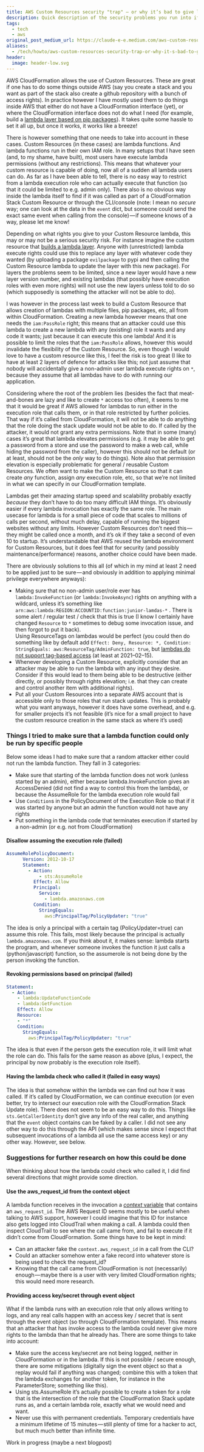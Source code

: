 ```yaml
---
title: AWS Custom Resources security "trap" — or why it’s bad to give lambda execute rights to non-admin
description: Quick description of the security problems you run into if non-admins have lambda execution rights.
tags:
  - tech
  - aws
original_post_medium_url: https://claude-e-e.medium.com/aws-custom-resources-security-trap-or-why-its-bad-to-give-lambda-execute-rights-to-non-admin-10f3fd2ddbe7
aliases:
  - /tech/howto/aws-custom-resources-security-trap-or-why-it-s-bad-to-give-lambda-execute-rights-to-non-admin/
header:
  image: header-low.svg
---
```


AWS CloudFormation allows the use of Custom Resources. These are great if one has to do some things outside AWS (say you create a stack and you want as part of the stack also create a github repository with a bunch of access rights). In practice however I have mostly used them to do things inside AWS that either do not have a CloudFormation interface (yet), or where the CloudFormation interface does not do what I need (for example, build a [lambda layer based on pip packages](/tech/howto/2021/02/10/aws-lambda-python-with-packages-through-pip-in-cloudformation.html)). It takes quite some hassle to set it all up, but once it works, it works like a breeze!

There is however something that one needs to take into account in these cases. Custom Resources (in these cases) are lambda functions. And lambda functions run in their own IAM role. In many setups that I have seen (and, to my shame, have built), most users have execute lambda permissions (without any restrictions). This means that whatever your custom resource is capable of doing, now all of a sudden all lambda users can do. As far as I have been able to tell, there is no easy way to restrict from a lambda execution role who can actually execute that function (so that it could be limited to e.g. admin only). There also is no obvious way inside the lambda itself to find if it was called as part of a CloudFormation Stack Custom Resource or through the CLI/console (note: I mean no _secure_ way; one can look at the data in the `event` dict, but someone could send the exact same event when calling from the console) — if someone knows of a way, please let me know!

Depending on what rights you give to your Custom Resource lambda, this may or may not be a serious security risk. For instance imagine the custom resource that [builds a lambda layer](./2021-02-10-aws-lambda--python--with-packages-through-pip--in-cloudformation.md). Anyone with (unrestricted) lambda execute rights could use this to replace any layer with whatever code they wanted (by uploading a package `evilpackage` to pypi and then calling the Custom Resource lambda to update the layer with this new package). For layers the problems seem to be limited, since a new layer would have a new layer version number, and existing lambdas (that possibly have execution roles with even more rights) will not use the new layers unless told to do so (which supposedly is something the attacker will not be able to do).

I was however in the process last week to build a Custom Resource that allows creation of lambdas with multiple files, pip packages, etc, all from within CloudFormation. Creating a new lambda however means that one needs the `iam:PassRole` right; this means that an attacker could use this lambda to create a new lambda with any (existing) role it wants and any code it wants; just because it can execute this one lambda! And it is possible to limit the roles that the `iam:PassRole` allows, however this would invalidate the flexibility of the Custom Resource. So, even though I would love to have a custom resource like this, I feel the risk is too great (I like to have at least 2 layers of defence for attacks like this; not just assume that nobody will accidentally give a non-admin user lambda execute rights on `*`, because they assume that all lambdas have to do with running our application.

Considering where the root of the problem lies (besides the fact that meat-and-bones are lazy and like to create `*` access too often), it seems to me that it would be great if AWS allowed for lambdas to run either in the execution role that calls them, or in that role restricted by further policies. That way if it’s called from CloudFormation, it will not be able to do anything that the role doing the stack update would not be able to do. If called by the attacker, it would not grant any extra permissions. Note that in some (many) cases it’s great that lambda elevates permissions (e.g. it may be able to get a password from a store and use the password to make a web call, while hiding the password from the caller), however this should not be default (or at least, should not be the _only_ way to do things). Note also that permission elevation is especially problematic for general / reusable Custom Resources. We often want to make the Custom Resource so that it can create _any_ function, assign _any_ execution role, etc, so that we’re not limited in what we can specify in our CloudFormation template.

Lambdas get their amazing startup speed and scalability probably exactly _because_ they don’t have to do too many difficult IAM things. It’s obviously easier if every lambda invocation has exactly the same role. The main usecase for lambda is for a small piece of code that scales to millions of calls per second, without much delay, capable of running the biggest websites without any limits. However Custom Resources don’t need this — they might be called once a month, and it’s ok if they take a second of even 10 to startup. It’s understandable that AWS reused the lambda environment for Custom Resources, but it does feel that for security (and possibly maintenance/performance) reasons, another choice could have been made.

There are obviously solutions to this all (of which in my mind at least 2 need to be applied just to be sure — and obviously in addition to applying minimal privilege everywhere anyways):

*   Making sure that no non-admin user/role ever has `lambda:InvokeFunction` (or `lambda:InvokeAsync`) rights on anything with a wildcard, unless it’s something like `arn:aws:lambda:REGION:ACCOUNTID:function:junior-lamdas-*` . There is some alert / regular test / check that this is true (I know I certainly have changed `Resource` to `*` sometimes to debug some invocation issue, and then forgot to put it back).  
    Using ResourceTags on lambdas would be perfect (you could then do something like by default add `Effect: Deny, Resource: *, Condition: StringEquals: aws:ResourceTag/AdminFunction: true`, but [lambdas do not support tag-based access](https://docs.aws.amazon.com/IAM/latest/UserGuide/reference_aws-services-that-work-with-iam.html) (at least at 2021–02–15).
*   Whenever developing a Custom Resource, explicitly consider that an attacker may be able to run the lambda with any input they desire. Consider if this would lead to them being able to be destructive (either directly, or possibly through rights elevation; i.e. that they can create and control another item with additional rights).
*   Put all your Custom Resources into a separate AWS account that is accessible only to those roles that run stack updates. This is probably what you want anyways, however it does have some overhead, and e.g. for smaller projects it’s not feasible (it’s nice for a small project to have the custom resource creation in the same stack as where it’s used)

### Things I tried to make sure that a lambda function could only be run by specific people

Below some ideas I had to make sure that a random attacker either could not run the lambda function. They fall in 3 categories:

*   Make sure that starting of the lambda function does not work (unless started by an admin), either because lambda.InvokeFunction gives an AccessDenied (did not find a way to control this from the lambda), or because the AssumeRole for the lambda execution role would fail
*   Use `Condition`s in the PolicyDocument of the Execution Role so that if it was started by anyone but an admin the function would not have any rights
*   Put something in the lambda code that terminates execution if started by a non-admin (or e.g. not from CloudFormation)

#### Disallow assuming the execution role (failed)

```yaml
AssumeRolePolicyDocument:  
      Version: 2012-10-17  
      Statement:  
        - Action:  
            - sts:AssumeRole  
          Effect: Allow  
          Principal:  
            Service:  
              - lambda.amazonaws.com  
          Condition:  
            StringEquals:  
              aws:PrincipalTag/PolicyUpdater: "true"
```

The idea is only a principal with a certain tag (PolicyUpdater=true) can assume this role. This fails, most likely because the principal is actually `lambda.amazonaws.com`. If you think about it, it makes sense: lambda starts the program, and whenever someone invokes the function it just calls a (python/javascript) function, so the assumerole is not being done by the person invoking the function.

#### Revoking permissions based on principal (failed)

```yaml
Statement:  
  - Action:  
    - lambda:UpdateFunctionCode  
    - lambda:GetFunction  
    Effect: Allow  
    Resource:  
    - "*"  
    Condition:  
      StringEquals:  
        aws:PrincipalTag/PolicyUpdater: "true"
```

The idea is that even if the person gets the execution role, it will limit what the role can do. This fails for the same reason as above (plus, I expect, the principal by now probably is the execution role itself).

#### Having the lambda check who called it (failed in easy ways)

The idea is that somehow within the lambda we can find out how it was called. If it’s called by CloudFormation, we can continue execution (or even better, try to intersect our execution role with the CloudFormation Stack Update role). There does not seem to be an easy way to do this. Things like `sts.GetCallerIdentity` don’t give any info of the real caller, and anything that the `event` object contains can be faked by a caller. I did not see any other way to do this through the API (which makes sense since I expect that subsequent invocations of a lambda all use the same access key) or any other way. However, see below.

### Suggestions for further research on how this could be done

When thinking about how the lambda could check who called it, I did find several directions that might provide some direction.

#### Use the aws\_request\_id from the context object

A lambda function receives in the invocation a [_context_ variable](https://docs.aws.amazon.com/lambda/latest/dg/python-context.html) that contains an `aws_request_id`. The AWS Request ID seems mostly to be useful when talking to AWS support, however I could imagine that this ID for instance also gets logged into CloudTrail when making a call. A lambda could then inspect CloudTrail to see where the call came from, and fail to execute if it didn’t come from CloudFormation. Some things have to be kept in mind:

*   Can an attacker fake the `context.aws_request_id` in a call from the CLI?
*   Could an attacker somehow enter a fake record into whatever store is being used to check the request\_id?
*   Knowing that the call came from CloudFormation is not (necessarily) enough — maybe there is a user with very limited CloudFormation rights; this would need more research.

#### Providing access key/secret through event object

What if the lambda runs with an execution role that only allows writing to logs, and any real calls happen with an access key / secret that is sent through the event object (so through CloudFormation template). This means that an attacker that has invoke access to the lambda could never give more rights to the lambda than that he already has. There are some things to take into account:

*   Make sure the access key/secret are not being logged, neither in CloudFormation or in the lambda. If this is not possible / secure enough, there are some mitigations (digitally sign the event object so that a replay would fail if anything was changed; combine this with a token that the lambda exchanges for another token, for instance in the ParameterStore; something like this).
*   Using sts.AssumeRole it’s actually possible to create a token for a role that is the intersection of the role that the CloudFormation Stack update runs as, and a certain lambda role, exactly what we would need and want.
*   Never use this with permanent credentials. Temporary credentials have a minimum lifetime of 15 minutes — still plenty of time for a hacker to act, but much much better than infinite time.

Work in progress (maybe a next blogpost)
